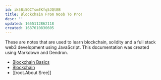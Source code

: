 ```yaml
---
id: ik5Bi5OCTsmfKfq5JQtEB
title: Blockchain From Noob To Pro!
desc: ''
updated: 1655112862118
created: 1637610830605
---
```

 
These are notes that are used to learn blockchain, solidity and a full stack web3 development using JavaScript. This documentation was created using Markdown and Dendron. 

- [Blockchain Basics](./root.Blockchain%20Basics.md)
- [Blockchain](./Blockchain.md) 
- [[root.About Sree]]